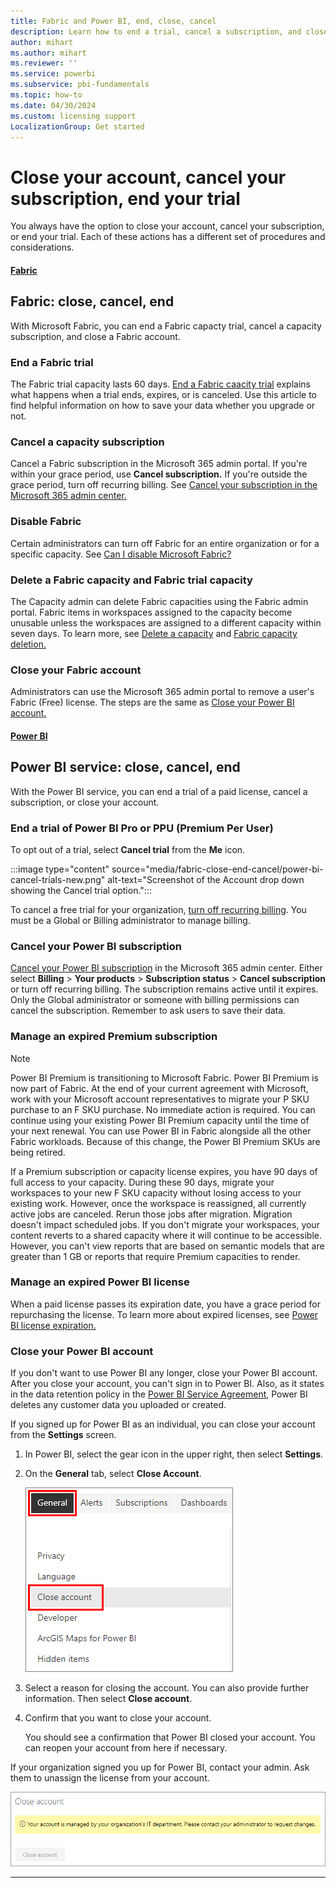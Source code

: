 ```yaml
---
title: Fabric and Power BI, end, close, cancel
description: Learn how to end a trial, cancel a subscription, and close an account in Fabric and Power BI. 
author: mihart
ms.author: mihart
ms.reviewer: ''
ms.service: powerbi
ms.subservice: pbi-fundamentals
ms.topic: how-to
ms.date: 04/30/2024
ms.custom: licensing support
LocalizationGroup: Get started
---
```


# Close your account, cancel your subscription, end your trial

You always have the option to close your account, cancel your subscription, or end your trial. Each of these actions has a different set of procedures and considerations. 

#### [Fabric](#tab/fabric)

## Fabric: close, cancel, end

With Microsoft Fabric, you can end a Fabric capacty trial, cancel a capacity subscription, and close a Fabric account. 

### End a Fabric trial

The Fabric trial capacity lasts 60 days. [End a Fabric caacity trial](../get-started/fabric-trial.md#end-a-fabric-trial) explains what happens when a trial ends, expires, or is canceled. Use this article to find helpful information on how to save your data whether you upgrade or not.  

### Cancel a capacity subscription

Cancel a Fabric subscription in the Microsoft 365 admin portal. If you're within your grace period, use **Cancel subscription.** If you're outside the grace period, turn off recurring billing. See [Cancel your subscription in the Microsoft 365 admin center.](/microsoft-365/commerce/subscriptions/cancel-your-subscription)

### Disable Fabric

Certain administrators can turn off Fabric for an entire organization or for a specific capacity. See [Can I disable Microsoft Fabric?](../admin/fabric-switch.md#can-i-disable-microsoft-fabric)

### Delete a Fabric capacity and Fabric trial capacity

The Capacity admin can delete Fabric capacities using the Fabric admin portal. Fabric items in workspaces assigned to the capacity become unusable unless the workspaces are assigned to a different capacity within seven days. To learn more, see [Delete a capacity](../admin/capacity-settings.md#delete-a-capacity) and 
[Fabric capacity deletion.](../admin/service-admin-portal-capacity-settings.md#fabric-capacity-deletion)

### Close your Fabric account

Administrators can use the Microsoft 365 admin portal to remove a user's Fabric (Free) license. The steps are the same as [Close your Power BI account.](#close-your-power-bi-account)

#### [Power BI](#tab/powerbi)

## Power BI service: close, cancel, end

With the Power BI service, you can end a trial of a paid license, cancel a subscription, or close your account. 

### End a trial of Power BI Pro or PPU (Premium Per User)

To opt out of a trial, select **Cancel trial** from the **Me** icon.

:::image type="content" source="media/fabric-close-end-cancel/power-bi-cancel-trials-new.png" alt-text="Screenshot of the Account drop down showing the Cancel trial option.":::

To cancel a free trial for your organization, [turn off recurring billing](/microsoft-365/commerce/subscriptions/renew-your-subscription). You must be a Global or Billing administrator to manage billing. 

### Cancel your Power BI subscription

[Cancel your Power BI subscription](/microsoft-365/commerce/subscriptions/cancel-your-subscription) in the Microsoft 365 admin center. Either select **Billing** > **Your products** > **Subscription status** > **Cancel subscription** or turn off recurring billing. The subscription remains active until it expires. Only the Global administrator or someone with billing permissions can cancel the subscription. Remember to ask users to save their data. 

### Manage an expired Premium subscription

> [!NOTE]
> Power BI Premium is transitioning to Microsoft Fabric. Power BI Premium is now part of Fabric. At the end of your current agreement with Microsoft, work with your Microsoft account representatives to migrate your P SKU purchase to an F SKU purchase. No immediate action is required. You can continue using your existing Power BI Premium capacity until the time of your next renewal. You can use Power BI in Fabric alongside all the other Fabric workloads. Because of this change, the Power BI Premium SKUs are being retired.

If a Premium subscription or capacity license expires, you have 90 days of full access to your capacity. During these 90 days, migrate your workspaces to your new F SKU capacity without losing access to your existing work. However, once the workspace is reassigned, all currently active jobs are canceled. Rerun those jobs after migration. Migration doesn't impact scheduled jobs. If you don't migrate your workspaces, your content reverts to a shared capacity where it will continue to be accessible.  However, you can't view reports that are based on semantic models that are greater than 1 GB or reports that require Premium capacities to render.

### Manage an expired Power BI license

When a paid license passes its expiration date, you have a grace period for repurchasing the license. To learn more about expired licenses, see [Power BI license expiration.](/power-bi/enterprise/service-admin-licensing-organization#power-bi-license-expiration)

### Close your Power BI account

If you don't want to use Power BI any longer, close your Power BI account. After you close your account, you can't sign in to Power BI. Also, as it states in the data retention policy in the [Power BI Service Agreement](https://azure.microsoft.com/support/legal/subscription-agreement/), Power BI deletes any customer data you uploaded or created.

If you signed up for Power BI as an individual, you can close your account from the **Settings** screen.

1. In Power BI, select the gear icon in the upper right, then select **Settings**.

1. On the **General** tab, select **Close Account**.

    ![Screenshot showing the Power BI settings menu. General and the close account menu options are highlighted.](media/fabric-close-end-cancel/close-account-settings-2.png)

1. Select a reason for closing the account. You can also provide further information. Then select **Close account**.

1. Confirm that you want to close your account.

    You should see a confirmation that Power BI closed your account. You can reopen your account from here if necessary.

If your organization signed you up for Power BI, contact your admin. Ask them to unassign the license from your account.

![Screenshot of the close account message for Managed Users.](media/fabric-close-end-cancel/close-account-managed.png)

---
